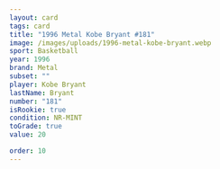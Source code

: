 ```yaml
---
layout: card
tags: card
title: "1996 Metal Kobe Bryant #181"
image: /images/uploads/1996-metal-kobe-bryant.webp
sport: Basketball
year: 1996
brand: Metal
subset: ""
player: Kobe Bryant
lastName: Bryant
number: "181"
isRookie: true
condition: NR-MINT
toGrade: true
value: 20

order: 10
---
```

